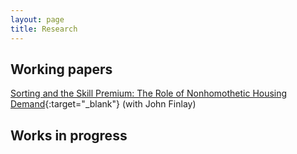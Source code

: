 ```yaml
---
layout: page
title: Research
---
```



## Working papers

[Sorting and the Skill Premium: The Role of Nonhomothetic Housing Demand](papers/wp_draft.pdf){:target="_blank"} (with John Finlay)

## Works in progress
